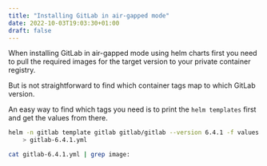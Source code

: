 ```yaml
---
title: "Installing GitLab in air-gapped mode"
date: 2022-10-03T19:03:30+01:00
draft: false
---
```


When installing GitLab in air-gapped mode using helm charts first you need to pull the required images for the target version to your private container registry.

But is not straightforward to find which container tags map to which GitLab version.

An easy way to find which tags you need is to print the `helm templates` first and get the values from there.

```bash
helm -n gitlab template gitlab gitlab/gitlab --version 6.4.1 -f values.yml \
    > gitlab-6.4.1.yml

cat gitlab-6.4.1.yml | grep image:
```